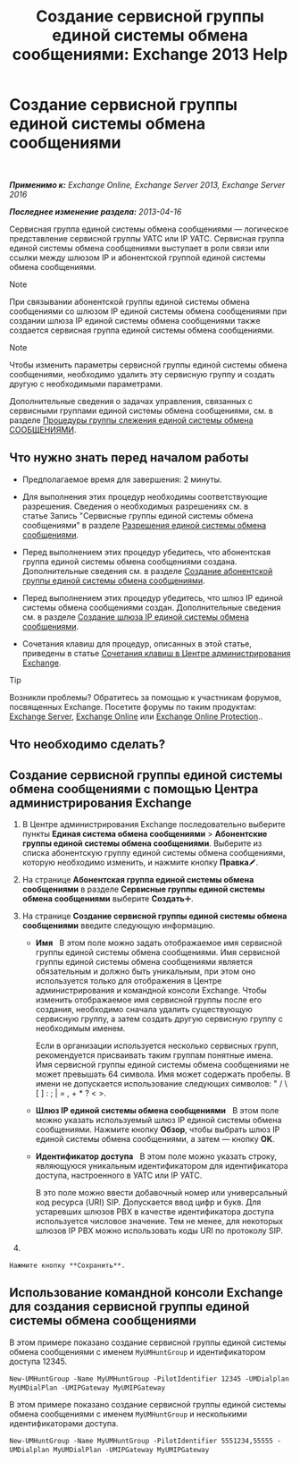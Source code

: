 ﻿---
title: 'Создание сервисной группы единой системы обмена сообщениями: Exchange 2013 Help'
TOCTitle: Создание сервисной группы единой системы обмена сообщениями
ms:assetid: 43ecb1ec-5f82-4516-9010-de8f954d3758
ms:mtpsurl: https://technet.microsoft.com/ru-ru/library/Aa997679(v=EXCHG.150)
ms:contentKeyID: 50556395
ms.date: 05/22/2018
mtps_version: v=EXCHG.150
f1_keywords:
- Microsoft.Exchange.Management.SnapIn.Esm.Servers.UnifiedMessaging.CreateUMHuntGroupWizardForm.CreateUMHuntGroupWizardPage1
ms.translationtype: MT
---

# Создание сервисной группы единой системы обмена сообщениями

 

_**Применимо к:** Exchange Online, Exchange Server 2013, Exchange Server 2016_

_**Последнее изменение раздела:** 2013-04-16_

Сервисная группа единой системы обмена сообщениями — логическое представление сервисной группы УАТС или IP УАТС. Сервисная группа единой системы обмена сообщениями выступает в роли связи или ссылки между шлюзом IP и абонентской группой единой системы обмена сообщениями.

> [!NOTE]  
> При связывании абонентской группы единой системы обмена сообщениями со шлюзом IP единой системы обмена сообщениями при создании шлюза IP единой системы обмена сообщениями также создается сервисная группа единой системы обмена сообщениями.


> [!NOTE]  
> Чтобы изменить параметры сервисной группы единой системы обмена сообщениями, необходимо удалить эту сервисную группу и создать другую с необходимыми параметрами.


Дополнительные сведения о задачах управления, связанных с сервисными группами единой системы обмена сообщениями, см. в разделе [Процедуры группы слежения единой системы обмена СООБЩЕНИЯМИ](um-hunt-group-procedures-exchange-2013-help.md).

## Что нужно знать перед началом работы

  - Предполагаемое время для завершения: 2 минуты.

  - Для выполнения этих процедур необходимы соответствующие разрешения. Сведения о необходимых разрешениях см. в статье Запись "Сервисные группы единой системы обмена сообщениями" в разделе [Разрешения единой системы обмена сообщениями](unified-messaging-permissions-exchange-2013-help.md).

  - Перед выполнением этих процедур убедитесь, что абонентская группа единой системы обмена сообщениями создана. Дополнительные сведения см. в разделе [Создание абонентской группы единой системы обмена сообщениями](create-a-um-dial-plan-exchange-2013-help.md).

  - Перед выполнением этих процедур убедитесь, что шлюз IP единой системы обмена сообщениями создан. Дополнительные сведения см. в разделе [Создание шлюза IP единой системы обмена сообщениями](create-a-um-ip-gateway-exchange-2013-help.md).

  - Сочетания клавиш для процедур, описанных в этой статье, приведены в статье [Сочетания клавиш в Центре администрирования Exchange](keyboard-shortcuts-in-the-exchange-admin-center-exchange-online-protection-help.md).

> [!TIP]  
> Возникли проблемы? Обратитесь за помощью к участникам форумов, посвященных Exchange. Посетите форумы по таким продуктам: <a href="https://go.microsoft.com/fwlink/p/?linkid=60612">Exchange Server</a>, <a href="https://go.microsoft.com/fwlink/p/?linkid=267542">Exchange Online</a> или <a href="https://go.microsoft.com/fwlink/p/?linkid=285351">Exchange Online Protection</a>..


## Что необходимо сделать?

## Создание сервисной группы единой системы обмена сообщениями с помощью Центра администрирования Exchange

1.  В Центре администрирования Exchange последовательно выберите пункты **Единая система обмена сообщениями** \> **Абонентские группы единой системы обмена сообщениями**. Выберите из списка абонентскую группу единой системы обмена сообщениями, которую необходимо изменить, и нажмите кнопку **Правка**![Значок редактирования](images/Bb124582.6f53ccb2-1f13-4c02-bea0-30690e6ea71d(EXCHG.150).gif "Значок редактирования").

2.  На странице **Абонентская группа единой системы обмена сообщениями** в разделе **Сервисные группы единой системы обмена сообщениями** выберите **Создать**![Значок добавления](images/JJ218640.c1e75329-d6d7-4073-a27d-498590bbb558(EXCHG.150).gif "Значок добавления").

3.  На странице **Создание сервисной группы единой системы обмена сообщениями** введите следующую информацию.
    
      - **Имя**   В этом поле можно задать отображаемое имя сервисной группы единой системы обмена сообщениями. Имя сервисной группы единой системы обмена сообщениями является обязательным и должно быть уникальным, при этом оно используется только для отображения в Центре администрирования и командной консоли Exchange. Чтобы изменить отображаемое имя сервисной группы после его создания, необходимо сначала удалить существующую сервисную группу, а затем создать другую сервисную группу с необходимым именем.
        
        Если в организации используется несколько сервисных групп, рекомендуется присваивать таким группам понятные имена. Имя сервисной группы единой системы обмена сообщениями не может превышать 64 символа. Имя может содержать пробелы. В имени не допускается использование следующих символов: " / \\ \[ \] : ; | = , + \* ? \< \>.
    
      - **Шлюз IP единой системы обмена сообщениями**   В этом поле можно указать используемый шлюз IP единой системы обмена сообщениями. Нажмите кнопку **Обзор**, чтобы выбрать шлюз IP единой системы обмена сообщениями, а затем — кнопку **OK**.
    
      - **Идентификатор доступа**   В этом поле можно указать строку, являющуюся уникальным идентификатором для идентификатора доступа, настроенного в УАТС или IP УАТС.
        
        В это поле можно ввести добавочный номер или универсальный код ресурса (URI) SIP. Допускается ввод цифр и букв. Для устаревших шлюзов PBX в качестве идентификатора доступа используется числовое значение. Тем не менее, для некоторых шлюзов IP PBX можно использовать коды URI по протоколу SIP.

4.  
    
    Нажмите кнопку **Сохранить**.

## Использование командной консоли Exchange для создания сервисной группы единой системы обмена сообщениями

В этом примере показано создание сервисной группы единой системы обмена сообщениями с именем `MyUMHuntGroup` и идентификатором доступа 12345.

    New-UMHuntGroup -Name MyUMHuntGroup -PilotIdentifier 12345 -UMDialplan MyUMDialPlan -UMIPGateway MyUMIPGateway

В этом примере показано создание сервисной группы единой системы обмена сообщениями с именем `MyUMHuntGroup` и несколькими идентификаторами доступа.

    New-UMHuntGroup -Name MyUMHuntGroup -PilotIdentifier 5551234,55555 -UMDialplan MyUMDialPlan -UMIPGateway MyUMIPGateway

